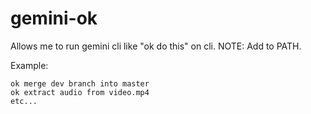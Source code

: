 # gemini-ok

Allows me to run gemini cli like "ok do this" on cli. NOTE: Add to PATH.

Example:

```
ok merge dev branch into master
ok extract audio from video.mp4
etc...
```


